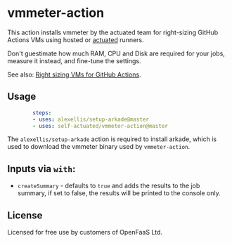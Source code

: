 # vmmeter-action

This action installs vmmeter by the actuated team for right-sizing GitHub Actions VMs using hosted or [actuated](https://actuated.dev) runners.

Don't guestimate how much RAM, CPU and Disk are required for your jobs, measure it instead, and fine-tune the settings.

See also: [Right sizing VMs for GitHub Actions](https://actuated.com/blog/right-sizing-vms-github-actions).

## Usage

```yaml
        steps:
        - uses: alexellis/setup-arkade@master
        - uses: self-actuated/vmmeter-action@master
```

The `alexellis/setup-arkade` action is required to install arkade, which is used to download the vmmeter binary used by `vmmeter-action`.

## Inputs via `with`:

* `createSummary` - defaults to `true` and adds the results to the job summary, if set to false, the results will be printed to the console only.

## License

Licensed for free use by customers of OpenFaaS Ltd.
